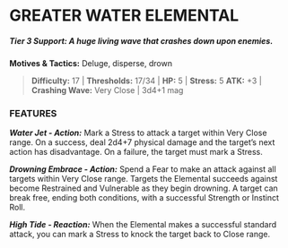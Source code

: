 # GREATER WATER ELEMENTAL

##### **Tier 3 Support:** *A huge living wave that crashes down upon enemies.*

**Motives & Tactics:** Deluge, disperse, drown

> **Difficulty:** 17 | **Thresholds:** 17/34 | **HP:** 5 | **Stress:** 5
> **ATK:** +3 | **Crashing Wave:** Very Close | 3d4+1 mag

### FEATURES

***Water Jet - Action:*** Mark a Stress to attack a target within Very Close range. On a success, deal 2d4+7 physical damage and the target’s next action has disadvantage. On a failure, the target must mark a Stress.

***Drowning Embrace - Action:*** Spend a Fear to make an attack against all targets within Very Close range. Targets the Elemental succeeds against become Restrained and Vulnerable as they begin drowning. A target can break free, ending both conditions, with a successful Strength or Instinct Roll.

***High Tide - Reaction:*** When the Elemental makes a successful standard attack, you can mark a Stress to knock the target back to Close range.
